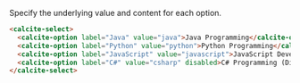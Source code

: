 Specify the underlying value and content for each option.

```html
<calcite-select>
  <calcite-option label="Java" value="java">Java Programming</calcite-option>
  <calcite-option label="Python" value="python">Python Programming</calcite-option>
  <calcite-option label="JavaScript" value="javascript">JavaScript Development</calcite-option>
  <calcite-option label="C#" value="csharp" disabled>C# Programming (Disabled)</calcite-option>
</calcite-select>
```
